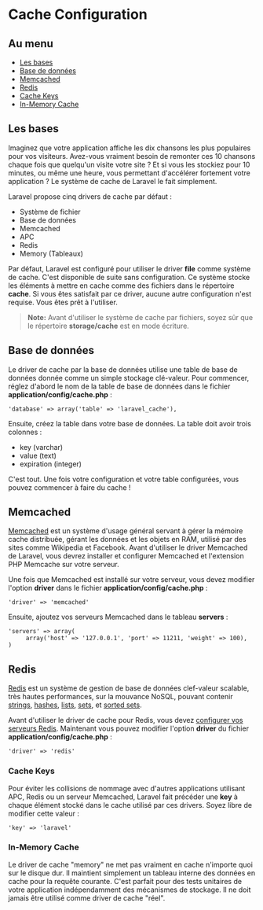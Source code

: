 # Cache Configuration

## Au menu

- [Les bases](#the-basics)
- [Base de données](#database)
- [Memcached](#memcached)
- [Redis](#redis)
- [Cache Keys](#keys)
- [In-Memory Cache](#memory)

<a name="the-basics"></a>
## Les bases

Imaginez que votre application affiche les dix chansons les plus populaires pour vos visiteurs. Avez-vous vraiment besoin de remonter ces 10 chansons chaque fois que quelqu'un visite votre site ? Et si vous les stockiez pour 10 minutes, ou même une heure, vous permettant d'accélérer fortement votre application ? Le système de cache de Laravel le fait simplement.

Laravel propose cinq drivers de cache par défaut :

- Système de fichier
- Base de données
- Memcached
- APC
- Redis
- Memory (Tableaux)

Par défaut, Laravel est configuré pour utiliser le driver **file** comme système de cache. C'est disponible de suite sans configuration. Ce système stocke les éléments à mettre en cache comme des fichiers dans le répertoire **cache**. Si vous êtes satisfait par ce driver, aucune autre configuration n'est requise. Vous êtes prêt à l'utiliser.

> **Note:** Avant d'utiliser le système de cache par fichiers, soyez sûr que le répertoire **storage/cache** est en mode écriture.

<a name="database"></a>
## Base de données

Le driver de cache par la base de données utilise une table de base de données donnée comme un simple stockage clé-valeur. Pour commencer, réglez d'abord le nom de la table de base de données dans le fichier  **application/config/cache.php** :

    'database' => array('table' => 'laravel_cache'),

Ensuite, créez la table dans votre base de données. La table doit avoir trois colonnes :

- key (varchar)
- value (text)
- expiration (integer)

C'est tout. Une fois votre configuration et votre table configurées, vous pouvez commencer à faire du cache !

<a name="memcached"></a>
## Memcached

[Memcached](http://memcached.org) est un système d'usage général servant à gérer la mémoire cache distribuée, gérant les données et les objets en RAM, utilisé par des sites comme Wikipedia et Facebook. Avant d'utiliser le driver Memcached de Laravel, vous devrez installer et configurer Memcached et l'extension PHP Memcache sur votre serveur.

Une fois que Memcached est installé sur votre serveur, vous devez modifier l'option **driver** dans le fichier **application/config/cache.php** :

    'driver' => 'memcached'

Ensuite, ajoutez vos serveurs Memcached dans le tableau **servers** :

    'servers' => array(
         array('host' => '127.0.0.1', 'port' => 11211, 'weight' => 100),
    )

<a name="redis"></a>
## Redis

[Redis](http://redis.io) est un système de gestion de base de données clef-valeur scalable, très hautes performances, sur la mouvance NoSQL, pouvant contenir [strings](http://redis.io/topics/data-types#strings), [hashes](http://redis.io/topics/data-types#hashes), [lists](http://redis.io/topics/data-types#lists), [sets](http://redis.io/topics/data-types#sets), et [sorted sets](http://redis.io/topics/data-types#sorted-sets).

Avant d'utiliser le driver de cache pour Redis, vous devez [configurer vos serveurs Redis](/docs/v3/doc/database/redis#config). Maintenant vous pouvez modifier l'option **driver** du fichier **application/config/cache.php** :

    'driver' => 'redis'

<a name="keys"></a>
### Cache Keys

Pour éviter les collisions de nommage avec d'autres applications utilisant APC, Redis ou un serveur Memcached, Laravel fait précéder une **key** à chaque élément stocké dans le cache utilisé par ces drivers. Soyez libre de modifier cette valeur :

    'key' => 'laravel'

<a name="memory"></a>
### In-Memory Cache

Le driver de cache "memory" ne met pas vraiment en cache n'importe quoi sur le disque dur. Il maintient simplement un tableau interne des données en cache pour la requête courante. C'est parfait pour des tests unitaires de votre application indépendamment des mécanismes de stockage. Il ne doit jamais être utilisé comme driver de cache "réel".
